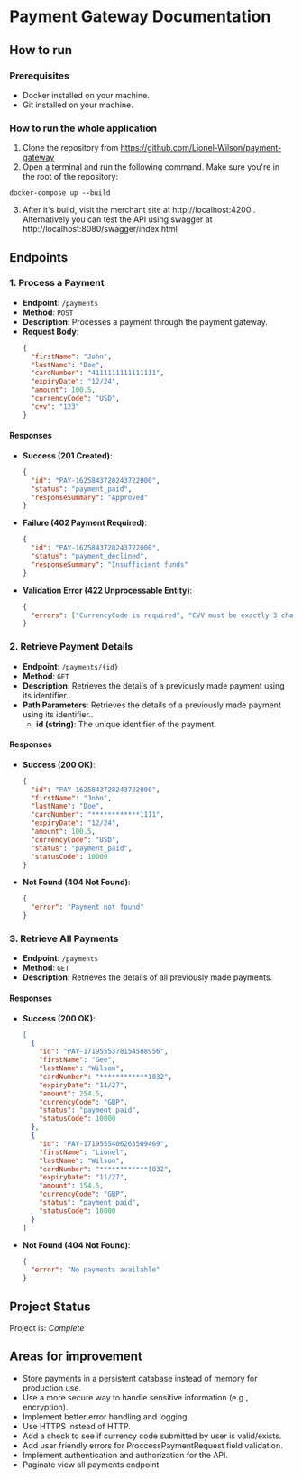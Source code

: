 # Payment Gateway Documentation

## How to run

### Prerequisites

- Docker installed on your machine.
- Git installed on your machine.

### How to run the whole application

1. Clone the repository from https://github.com/Lionel-Wilson/payment-gateway
2. Open a terminal and run the following command. Make sure you're in the root of the repository:

```
docker-compose up --build
```

3. After it's build, visit the merchant site at http://localhost:4200 . Alternatively you can test the API using swagger at http://localhost:8080/swagger/index.html

## Endpoints

### 1. Process a Payment

- **Endpoint**: `/payments`
- **Method**: `POST`
- **Description**: Processes a payment through the payment gateway.
- **Request Body**:
  ```json
  {
    "firstName": "John",
    "lastName": "Doe",
    "cardNumber": "4111111111111111",
    "expiryDate": "12/24",
    "amount": 100.5,
    "currencyCode": "USD",
    "cvv": "123"
  }
  ```

#### Responses

- **Success (201 Created)**:

  ```json
  {
    "id": "PAY-1625843728243722000",
    "status": "payment_paid",
    "responseSummary": "Approved"
  }
  ```

- **Failure (402 Payment Required)**:

  ```json
  {
    "id": "PAY-1625843728243722000",
    "status": "payment_declined",
    "responseSummary": "Insufficient funds"
  }
  ```

- **Validation Error (422 Unprocessable Entity)**:

  ```json
  {
    "errors": ["CurrencyCode is required", "CVV must be exactly 3 characters"]
  }
  ```

### 2. Retrieve Payment Details

- **Endpoint**: `/payments/{id}`
- **Method**: `GET`
- **Description**: Retrieves the details of a previously made payment using its identifier..
- **Path Parameters**: Retrieves the details of a previously made payment using its identifier..
  - **id (string)**: The unique identifier of the payment.

#### Responses

- **Success (200 OK)**:

  ```json
  {
    "id": "PAY-1625843728243722000",
    "firstName": "John",
    "lastName": "Doe",
    "cardNumber": "************1111",
    "expiryDate": "12/24",
    "amount": 100.5,
    "currencyCode": "USD",
    "status": "payment_paid",
    "statusCode": 10000
  }
  ```

- **Not Found (404 Not Found)**:

  ```json
  {
    "error": "Payment not found"
  }
  ```

### 3. Retrieve All Payments

- **Endpoint**: `/payments`
- **Method**: `GET`
- **Description**: Retrieves the details of all previously made payments.

#### Responses

- **Success (200 OK)**:

  ```json
  [
    {
      "id": "PAY-1719555378154588956",
      "firstName": "Gee",
      "lastName": "Wilson",
      "cardNumber": "************1032",
      "expiryDate": "11/27",
      "amount": 254.5,
      "currencyCode": "GBP",
      "status": "payment_paid",
      "statusCode": 10000
    },
    {
      "id": "PAY-1719555406263509469",
      "firstName": "Lionel",
      "lastName": "Wilson",
      "cardNumber": "************1032",
      "expiryDate": "11/27",
      "amount": 154.5,
      "currencyCode": "GBP",
      "status": "payment_paid",
      "statusCode": 10000
    }
  ]
  ```

- **Not Found (404 Not Found)**:

  ```json
  {
    "error": "No payments available"
  }
  ```

## Project Status

Project is: _Complete_

## Areas for improvement

- Store payments in a persistent database instead of memory for production use.
- Use a more secure way to handle sensitive information (e.g., encryption).
- Implement better error handling and logging.
- Use HTTPS instead of HTTP.
- Add a check to see if currency code submitted by user is valid/exists.
- Add user friendly errors for ProccessPaymentRequest field validation.
- Implement authentication and authorization for the API.
- Paginate view all payments endpoint
